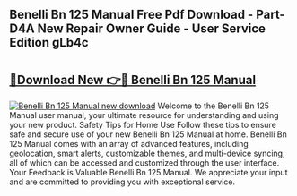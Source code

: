 ## Benelli Bn 125 Manual Free Pdf Download - Part-D4A New Repair Owner Guide - User Service Edition gLb4c

# <h2><a href="http://cf16447.oget.top/?id=Benelli+Bn+125+Manual">🔗Download New 👉🔴 Benelli Bn 125 Manual</a></h2>

[![Benelli Bn 125 Manual new download](https://i.imgur.com/5g1atiW.png)](http://cf16447.oget.top/?id=Benelli+Bn+125+Manual)
Welcome to the Benelli Bn 125 Manual user manual, your ultimate resource for understanding and using your new product. Safety Tips for Home Use Follow these tips to ensure safe and secure use of your new Benelli Bn 125 Manual at home. Benelli Bn 125 Manual comes with an array of advanced features, including geolocation, smart alerts, customizable themes, and multi-device syncing, all of which can be accessed and customized through the user interface. Your Feedback is Valuable Benelli Bn 125 Manual. We appreciate your input and are committed to providing you with exceptional service.
